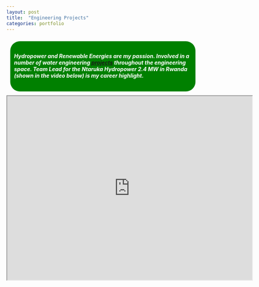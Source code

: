 ```yaml
---
layout: post
title:  "Engineering Projects"
categories: portfolio
---
```

<div style="padding:10px">
  <div style="background-color: green; color: white; border-radius: 25px; padding:10px">
  <h5>Hydropower and Renewable Energies are my passion. Involved in a number of water engineering <a href="{{ site.baseurl }}/assets/KhanyaBoumaProjectExperience.pdf">projects</a> throughout the engineering space. Team Lead for the Ntaruka Hydropower 2.4 MW in Rwanda (shown in the video below) is my <strong>career highlight.</strong></h5>
  </div>
</div>

<div>
<center><iframe src="https://drive.google.com/file/d/0B5odbOSnP4slMFlBT240MmxBbVU/preview?autoplay=1" width="640" height="480"></iframe></center>
</div>
